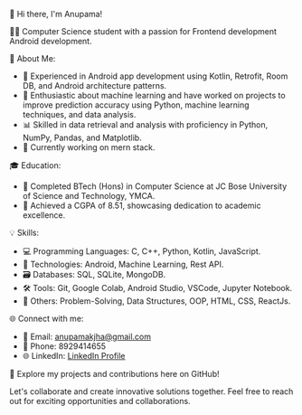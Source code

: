 👋 Hi there, I'm Anupama!

👩‍💻 Computer Science student with a passion for Frontend development Android development.

🌟 About Me:
- 🚀 Experienced in Android app development using Kotlin, Retrofit, Room DB, and Android architecture patterns.
- 🤖 Enthusiastic about machine learning and have worked on projects to improve prediction accuracy using Python, machine learning techniques, and data analysis.
- 📊 Skilled in data retrieval and analysis with proficiency in Python, NumPy, Pandas, and Matplotlib.
- 🤖 Currently working on mern stack.

🎓 Education:
- 🏫 Completed BTech (Hons) in Computer Science at JC Bose University of Science and Technology, YMCA.
- 🎯 Achieved a CGPA of 8.51, showcasing dedication to academic excellence.

💡 Skills:
- 💻 Programming Languages: C, C++, Python, Kotlin, JavaScript.
- 🤖 Technologies: Android, Machine Learning, Rest API.
- 🗃️ Databases: SQL, SQLite, MongoDB.
- 🛠️ Tools: Git, Google Colab, Android Studio, VSCode, Jupyter Notebook.
- 🧩 Others: Problem-Solving, Data Structures, OOP, HTML, CSS, ReactJs.

🌐 Connect with me:
- 📧 Email: anupamakjha@gmail.com
- 📱 Phone: 8929414655
- 🌐 LinkedIn: [LinkedIn Profile](https://www.linkedin.com/in/anupama-j-5862631a1/)

🔗 Explore my projects and contributions here on GitHub!

Let's collaborate and create innovative solutions together. Feel free to reach out for exciting opportunities and collaborations.

